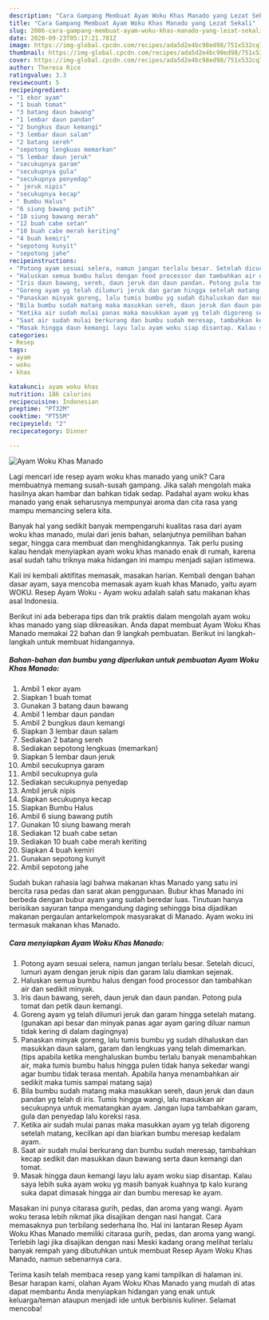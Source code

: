 ```yaml
---
description: "Cara Gampang Membuat Ayam Woku Khas Manado yang Lezat Sekali"
title: "Cara Gampang Membuat Ayam Woku Khas Manado yang Lezat Sekali"
slug: 2086-cara-gampang-membuat-ayam-woku-khas-manado-yang-lezat-sekali
date: 2020-09-23T05:17:21.781Z
image: https://img-global.cpcdn.com/recipes/ada5d2e4bc98ed98/751x532cq70/ayam-woku-khas-manado-foto-resep-utama.jpg
thumbnail: https://img-global.cpcdn.com/recipes/ada5d2e4bc98ed98/751x532cq70/ayam-woku-khas-manado-foto-resep-utama.jpg
cover: https://img-global.cpcdn.com/recipes/ada5d2e4bc98ed98/751x532cq70/ayam-woku-khas-manado-foto-resep-utama.jpg
author: Theresa Rice
ratingvalue: 3.3
reviewcount: 5
recipeingredient:
- "1 ekor ayam"
- "1 buah tomat"
- "3 batang daun bawang"
- "1 lembar daun pandan"
- "2 bungkus daun kemangi"
- "3 lembar daun salam"
- "2 batang sereh"
- "sepotong lengkuas memarkan"
- "5 lembar daun jeruk"
- "secukupnya garam"
- "secukupnya gula"
- "secukupnya penyedap"
- " jeruk nipis"
- "secukupnya kecap"
- " Bumbu Halus"
- "6 siung bawang putih"
- "10 siung bawang merah"
- "12 buah cabe setan"
- "10 buah cabe merah keriting"
- "4 buah kemiri"
- "sepotong kunyit"
- "sepotong jahe"
recipeinstructions:
- "Potong ayam sesuai selera, namun jangan terlalu besar. Setelah dicuci, lumuri ayam dengan jeruk nipis dan garam lalu diamkan sejenak."
- "Haluskan semua bumbu halus dengan food processor dan tambahkan air dan sedikit minyak."
- "Iris daun bawang, sereh, daun jeruk dan daun pandan. Potong pula tomat dan petik daun kemangi."
- "Goreng ayam yg telah dilumuri jeruk dan garam hingga setelah matang. (gunakan api besar dan minyak panas agar ayam garing diluar namun tidak kering di dalam dagingnya)"
- "Panaskan minyak goreng, lalu tumis bumbu yg sudah dihaluskan dan masukkan daun salam, garam dan lengkuas yang telah dimemarkan. (tips apabila ketika menghaluskan bumbu terlalu banyak menambahkan air, maka tumis bumbu halus hingga pulen tidak hanya sekedar wangi agar bumbu tidak terasa mentah. Apabila hanya menambahkan air sedikit maka tumis sampai matang saja)"
- "Bila bumbu sudah matang maka masukkan sereh, daun jeruk dan daun pandan yg telah di iris. Tumis hingga wangi, lalu masukkan air secukupnya untuk mematangkan ayam. Jangan lupa tambahkan garam, gula dan penyedap lalu koreksi rasa."
- "Ketika air sudah mulai panas maka masukkan ayam yg telah digoreng setelah matang, kecilkan api dan biarkan bumbu meresap kedalam ayam."
- "Saat air sudah mulai berkurang dan bumbu sudah meresap, tambahkan kecap sedikit dan masukkan daun bawang serta daun kemangi dan tomat."
- "Masak hingga daun kemangi layu lalu ayam woku siap disantap. Kalau saya lebih suka ayam woku yg masih banyak kuahnya tp kalo kurang suka dapat dimasak hingga air dan bumbu meresap ke ayam."
categories:
- Resep
tags:
- ayam
- woku
- khas

katakunci: ayam woku khas 
nutrition: 186 calories
recipecuisine: Indonesian
preptime: "PT32M"
cooktime: "PT55M"
recipeyield: "2"
recipecategory: Dinner

---
```



![Ayam Woku Khas Manado](https://img-global.cpcdn.com/recipes/ada5d2e4bc98ed98/751x532cq70/ayam-woku-khas-manado-foto-resep-utama.jpg)

Lagi mencari ide resep ayam woku khas manado yang unik? Cara membuatnya memang susah-susah gampang. Jika salah mengolah maka hasilnya akan hambar dan bahkan tidak sedap. Padahal ayam woku khas manado yang enak seharusnya mempunyai aroma dan cita rasa yang mampu memancing selera kita.

Banyak hal yang sedikit banyak mempengaruhi kualitas rasa dari ayam woku khas manado, mulai dari jenis bahan, selanjutnya pemilihan bahan segar, hingga cara membuat dan menghidangkannya. Tak perlu pusing kalau hendak menyiapkan ayam woku khas manado enak di rumah, karena asal sudah tahu triknya maka hidangan ini mampu menjadi sajian istimewa.

Kali ini kembali aktifitas memasak, masakan harian. Kembali dengan bahan dasar ayam, saya mencoba memasak ayam kuah khas Manado, yaitu ayam WOKU. Resep Ayam Woku - Ayam woku adalah salah satu makanan khas asal Indonesia.


Berikut ini ada beberapa tips dan trik praktis dalam mengolah ayam woku khas manado yang siap dikreasikan. Anda dapat membuat Ayam Woku Khas Manado memakai 22 bahan dan 9 langkah pembuatan. Berikut ini langkah-langkah untuk membuat hidangannya.

<!--inarticleads1-->

##### Bahan-bahan dan bumbu yang diperlukan untuk pembuatan Ayam Woku Khas Manado:

1. Ambil 1 ekor ayam
1. Siapkan 1 buah tomat
1. Gunakan 3 batang daun bawang
1. Ambil 1 lembar daun pandan
1. Ambil 2 bungkus daun kemangi
1. Siapkan 3 lembar daun salam
1. Sediakan 2 batang sereh
1. Sediakan sepotong lengkuas (memarkan)
1. Siapkan 5 lembar daun jeruk
1. Ambil secukupnya garam
1. Ambil secukupnya gula
1. Sediakan secukupnya penyedap
1. Ambil  jeruk nipis
1. Siapkan secukupnya kecap
1. Siapkan  Bumbu Halus
1. Ambil 6 siung bawang putih
1. Gunakan 10 siung bawang merah
1. Sediakan 12 buah cabe setan
1. Sediakan 10 buah cabe merah keriting
1. Siapkan 4 buah kemiri
1. Gunakan sepotong kunyit
1. Ambil sepotong jahe


Sudah bukan rahasia lagi bahwa makanan khas Manado yang satu ini bercita rasa pedas dan sarat akan penggunaan. Bubur khas Manado ini berbeda dengan bubur ayam yang sudah beredar luas. Tinutuan hanya berisikan sayuran tanpa mengandung daging sehingga bisa dijadikan makanan pergaulan antarkelompok masyarakat di Manado. Ayam woku ini termasuk makanan khas Manado. 

<!--inarticleads2-->

##### Cara menyiapkan Ayam Woku Khas Manado:

1. Potong ayam sesuai selera, namun jangan terlalu besar. Setelah dicuci, lumuri ayam dengan jeruk nipis dan garam lalu diamkan sejenak.
1. Haluskan semua bumbu halus dengan food processor dan tambahkan air dan sedikit minyak.
1. Iris daun bawang, sereh, daun jeruk dan daun pandan. Potong pula tomat dan petik daun kemangi.
1. Goreng ayam yg telah dilumuri jeruk dan garam hingga setelah matang. (gunakan api besar dan minyak panas agar ayam garing diluar namun tidak kering di dalam dagingnya)
1. Panaskan minyak goreng, lalu tumis bumbu yg sudah dihaluskan dan masukkan daun salam, garam dan lengkuas yang telah dimemarkan. (tips apabila ketika menghaluskan bumbu terlalu banyak menambahkan air, maka tumis bumbu halus hingga pulen tidak hanya sekedar wangi agar bumbu tidak terasa mentah. Apabila hanya menambahkan air sedikit maka tumis sampai matang saja)
1. Bila bumbu sudah matang maka masukkan sereh, daun jeruk dan daun pandan yg telah di iris. Tumis hingga wangi, lalu masukkan air secukupnya untuk mematangkan ayam. Jangan lupa tambahkan garam, gula dan penyedap lalu koreksi rasa.
1. Ketika air sudah mulai panas maka masukkan ayam yg telah digoreng setelah matang, kecilkan api dan biarkan bumbu meresap kedalam ayam.
1. Saat air sudah mulai berkurang dan bumbu sudah meresap, tambahkan kecap sedikit dan masukkan daun bawang serta daun kemangi dan tomat.
1. Masak hingga daun kemangi layu lalu ayam woku siap disantap. Kalau saya lebih suka ayam woku yg masih banyak kuahnya tp kalo kurang suka dapat dimasak hingga air dan bumbu meresap ke ayam.


Masakan ini punya citarasa gurih, pedas, dan aroma yang wangi. Ayam woku terasa lebih nikmat jika disajikan dengan nasi hangat. Cara memasaknya pun terbilang sederhana lho. Hal ini lantaran Resep Ayam Woku Khas Manado memiliki citarasa gurih, pedas, dan aroma yang wangi. Terlebih lagi jika disajikan dengan nasi Meski kadang orang melihat terlalu banyak rempah yang dibutuhkan untuk membuat Resep Ayam Woku Khas Manado, namun sebenarnya cara. 

Terima kasih telah membaca resep yang kami tampilkan di halaman ini. Besar harapan kami, olahan Ayam Woku Khas Manado yang mudah di atas dapat membantu Anda menyiapkan hidangan yang enak untuk keluarga/teman ataupun menjadi ide untuk berbisnis kuliner. Selamat mencoba!
